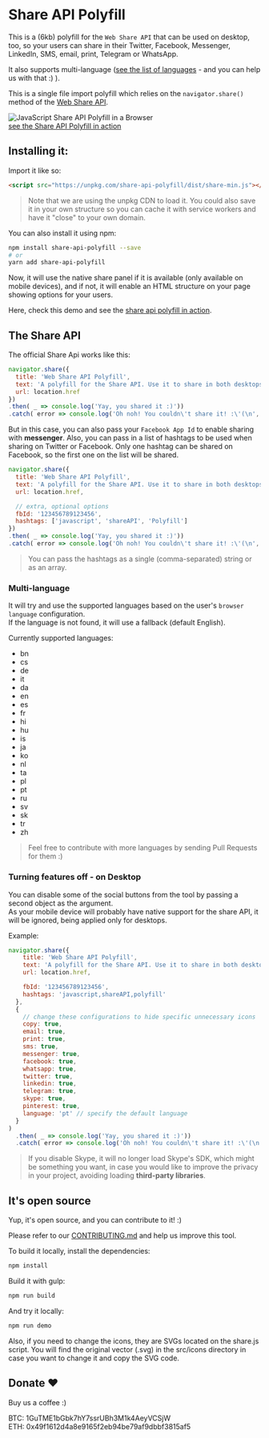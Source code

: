 # Share API Polyfill

This is a (6kb) polyfill for the `Web Share API` that can be used on desktop, too, so your users can share in their Twitter, Facebook, Messenger, LinkedIn, SMS, email, print, Telegram or WhatsApp.

It also supports multi-language ([see the list of languages](#multi-language) - and you can help us with that :) ).

This is a single file import polyfill which relies on the `navigator.share()` method of the [Web Share API](https://www.w3.org/TR/web-share/).

![JavaScript Share API Polyfill in a Browser](https://github.com/on2-dev/share-api-polyfill/blob/master/demo/demo.gif?raw=true)  
[see the Share API Polyfill in action](https://on2-dev.github.io/share-api-polyfill/demo/)

## Installing it:

Import it like so:

```html
<script src="https://unpkg.com/share-api-polyfill/dist/share-min.js"></script>
```

> Note that we are using the unpkg CDN to load it. You could also save it in your own structure so you can cache it with service workers and have it "close" to your own domain.

You can also install it using npm:

```sh
npm install share-api-polyfill --save
# or
yarn add share-api-polyfill
```

Now, it will use the native share panel if it is available (only available on mobile devices), and if not, it will enable an HTML structure on your page showing options for your users.

Here, check this demo and see the [share api polyfill in action](https://on2-dev.github.io/share-api-polyfill/demo/).

## The Share API

The official Share Api works like this:

```js
navigator.share({
  title: 'Web Share API Polyfill',
  text: 'A polyfill for the Share API. Use it to share in both desktops and mobile devices.',
  url: location.href
})
.then( _ => console.log('Yay, you shared it :)'))
.catch( error => console.log('Oh noh! You couldn\'t share it! :\'(\n', error));
```

But in this case, you can also pass your `Facebook App Id` to enable sharing with **messenger**.
Also, you can pass in a list of hashtags to be used when sharing on Twitter or Facebook. Only one hashtag can be shared on Facebook, so the first one on the list will be shared.

```js
navigator.share({
  title: 'Web Share API Polyfill',
  text: 'A polyfill for the Share API. Use it to share in both desktops and mobile devices.',
  url: location.href,

  // extra, optional options
  fbId: '123456789123456',
  hashtags: ['javascript', 'shareAPI', 'Polyfill']
})
.then( _ => console.log('Yay, you shared it :)'))
.catch( error => console.log('Oh noh! You couldn\'t share it! :\'(\n', error));
```

> You can pass the hashtags as a single (comma-separated) string or as an array.

### Multi-language

It will try and use the supported languages based on the user's `browser language` configuration.  
If the language is not found, it will use a fallback (default English).

Currently supported languages:

- bn
- cs
- de
- it
- da
- en
- es
- fr
- hi
- hu
- is
- ja
- ko
- nl
- ta
- pl
- pt
- ru
- sv
- sk
- tr
- zh

> Feel free to contribute with more languages by sending Pull Requests for them :)

### Turning features off - on Desktop

You can disable some of the social buttons from the tool by passing a second object as the argument.  
As your mobile device will probably have native support for the share API, it will be ignored, being applied only for desktops.

Example:

```js
navigator.share({
    title: 'Web Share API Polyfill',
    text: 'A polyfill for the Share API. Use it to share in both desktops and mobile devices.',
    url: location.href,

    fbId: '123456789123456',
    hashtags: 'javascript,shareAPI,polyfill'
  },
  {
    // change these configurations to hide specific unnecessary icons
    copy: true,
    email: true,
    print: true,
    sms: true,
    messenger: true,
    facebook: true,
    whatsapp: true,
    twitter: true,
    linkedin: true,
    telegram: true,
    skype: true,
    pinterest: true,
    language: 'pt' // specify the default language
  }
)
  .then( _ => console.log('Yay, you shared it :)'))
  .catch( error => console.log('Oh noh! You couldn\'t share it! :\'(\n', error));
```

  > If you disable Skype, it will no longer load Skype's SDK, which might be something you want, in case you would like to improve the privacy in your project, avoiding loading **third-party libraries**.

## It's open source

Yup, it's open source, and you can contribute to it! :)

Please refer to our [CONTRIBUTING.md](https://github.com/on2-dev/share-api-polyfill/blob/master/CONTRIBUTING.md) and help us improve this tool.

To build it locally, install the dependencies:

```sh
npm install
```

Build it with gulp:

```sh
npm run build
```

And try it locally:

```sh
npm run demo
```

Also, if you need to change the icons, they are SVGs located on the share.js script.
You will find the original vector (.svg) in the src/icons directory in case you want to change it and copy the SVG code.

## Donate ❤️

Buy us a coffee :)

BTC: 1GuTME1bGbk7hY7ssrUBh3M1k4AeyVCSjW<br/>
ETH: 0x49f1612d4a8e9165f2eb94be79af9dbbf3815af5
